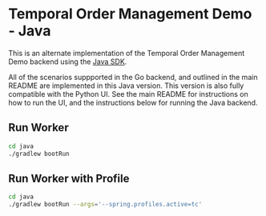 # Temporal Order Management Demo - Java

This is an alternate implementation of the Temporal Order Management Demo backend
using the [Java SDK](https://github.com/temporalio/sdk-java).

All of the scenarios suppported in the Go backend, and outlined in the main README are implemented in
this Java version. This version is also fully compatible with the Python UI.  See the main README for
instructions on how to run the UI, and the instructions below for running the Java backend.

## Run Worker

```bash
cd java
./gradlew bootRun
```

## Run Worker with Profile

```bash
cd java
./gradlew bootRun --args='--spring.profiles.active=tc'
```
